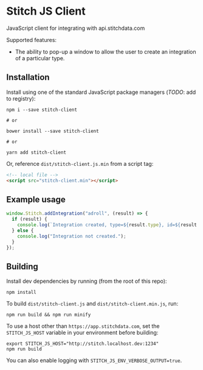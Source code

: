 # Stitch JS Client

JavaScript client for integrating with api.stitchdata.com

Supported features:

- The ability to pop-up a window to allow the user to create an integration of a particular type.

## Installation

Install using one of the standard JavaScript package managers (*TODO*: add to registry):

```shell
npm i --save stitch-client

# or

bower install --save stitch-client

# or

yarn add stitch-client
```

Or, reference `dist/stitch-client.js.min` from a script tag:

```html
<!-- local file -->
<script src="stitch-client.min"></script>
```

## Example usage

```javascript
window.Stitch.addIntegration("adroll", (result) => {
  if (result) {
    console.log(`Integration created, type=${result.type}, id=${result.id}`);
  } else {
    console.log("Integration not created.");
  }
});
```

## Building

Install dev dependencies by running (from the root of this repo):

```
npm install
```

To build `dist/stitch-client.js` and `dist/stitch-client.min.js`, run:

```
npm run build && npm run minify
```

To use a host other than `https://app.stitchdata.com`, set the `STITCH_JS_HOST` variable in your environment before building:

```
export STITCH_JS_HOST="http://stitch.localhost.dev:1234"
npm run build
```

You can also enable logging with `STITCH_JS_ENV_VERBOSE_OUTPUT=true`.
